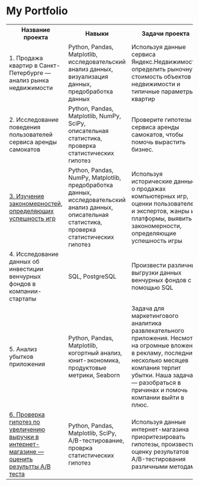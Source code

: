 # My Portfolio

<div>
  <table>
    <tr>
      <th>Название проекта</th>
      <th>Навыки</th>
      <th>Задачи проекта</th>
      <th>Специализация</th>
    </tr>
     <tr>
      <td>1. Продажа квартир в Санкт-Петербурге — анализ рынка недвижимости</td>
      <td>Python, Pandas, Matplotlib, исследовательский анализ данных, визуализация данных, предобработка данных</td>
      <td>Используя данные сервиса Яндекс.Недвижимость, определить рыночную стоимость объектов недвижимости и типичные параметры квартир</td>
      <td>Маркетинг-аналитик, Fraud-аналитик, Data Analyst</td>
    </tr>
    <tr>
      <td>2. Исследование поведения пользователей сервиса аренды самокатов</td>
      <td>Python, Pandas, Matplotlib, NumPy, SciPy, описательная статистика, проверка статистических гипотез</td>
      <td>Проверите гипотезы сервиса аренды самокатов, чтобы помочь вырастить бизнес.</td>
      <td>Маркетинг-аналитик, Продуктовый аналитик, Data Analyst</td>
    </tr>
    <tr>
      <td><a href="https://github.com/Frossst61/portfolio_da/blob/main/Issledovatelskiy%20analiz/issl_analiz.ipynb"> 3. Изучение закономерностей, определяющих успешность игр</a></td>
      <td>Python, Pandas, NumPy, Matplotlib, предобработка данных, исследовательский анализ данных, описательная статистика, проверка статистических гипотез</td>
      <td>Используя исторические данные о продажах компьютерных игр, оценки пользователей и экспертов, жанры и платформы, выявить закономерности, определяющие успешность игры </td>
      <td>Маркетинг-аналитик, Продуктовый аналитик</td>
    </tr>
    <tr>
      <td>4. Исследование данных об инвестиции венчурных фондов в компании-стартапы</td>
      <td>SQL, PostgreSQL</td>
      <td>Произвести различные выгрузки данных венчурных фондов с помощью SQL</td>
      <td>Data Analyst, Финансовый аналитик, Аналитик (универсал)</td>
    </tr>
    <tr>
      <td>5. Анализ убытков приложения</td>
      <td>Python, Pandas, Matplotlib, когортный анализ, юнит-экономика, продуктовые метрики, Seaborn</td>
      <td>Задача для маркетингового аналитика развлекательного приложения. Несмотря на огромные вложения в рекламу, последние несколько месяцев компания терпит убытки. Наша задача — разобраться в причинах и помочь компании выйти в плюс.</td>
      <td>Маркетинг-аналитик, Продуктовый аналитик</td>
    </tr>
    <tr>
      <td><a href="https://github.com/Frossst61/portfolio_da/blob/main/A-B%20test/a-b_test.ipynb"> 6. Проверка гипотез по увеличению выручки в интернет-магазине — оценить результты A/B теста </a></td>
      <td>Python, Pandas, Matplotlib, SciPy, A/B-тестирование, проврка статистических гипотез</td>
      <td>Используя данные интернет-магазина приоритезировать гипотезы, произвести оценку результатов A/B-тестирования различными методами</td>
      <td>Маркетинг-аналитик</td>
    </tr>
    
    
    
</table>
</div>
